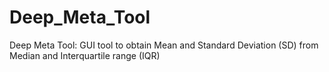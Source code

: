 # Deep_Meta_Tool
Deep Meta Tool: GUI tool to obtain Mean and Standard Deviation (SD) from Median and Interquartile range (IQR)
